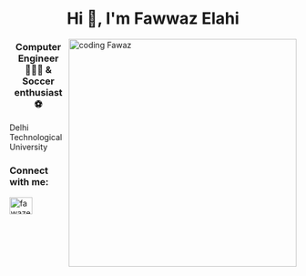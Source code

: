 <h1 align="center">Hi 👋, I'm Fawwaz Elahi</h1>
<img align = "right" alt= "coding Fawaz" width = "400px" height="400px" src = "https://cdn.dribbble.com/users/4382412/screenshots/15633275/media/085a014ebebde73e5cd510c93941f49a.gif">
<h3 align="center">Computer Engineer 👨🏽‍💻 & Soccer enthusiast ⚽️ </h3>

 Delhi Technological University

<h3 align="left">Connect with me:</h3>
<p align="left">
<a href="https://linkedin.com/in/fawazelahi" target="blank"><img align="center" src="https://raw.githubusercontent.com/rahuldkjain/github-profile-readme-generator/master/src/images/icons/Social/linked-in-alt.svg" alt="fawazelahi" height="30" width="40" /></a>
</p>
